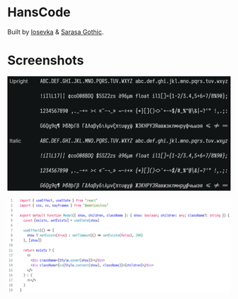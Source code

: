 # HansCode

Built by [Iosevka](https://github.com/be5invis/Iosevka) & [Sarasa Gothic](https://github.com/be5invis/Sarasa-Gothic).

# Screenshots

![Screenshot1](https://github.com/chenh96/HansCode/blob/main/screenshot1.png)

![Screenshot2](https://github.com/chenh96/HansCode/blob/main/screenshot2.png)
